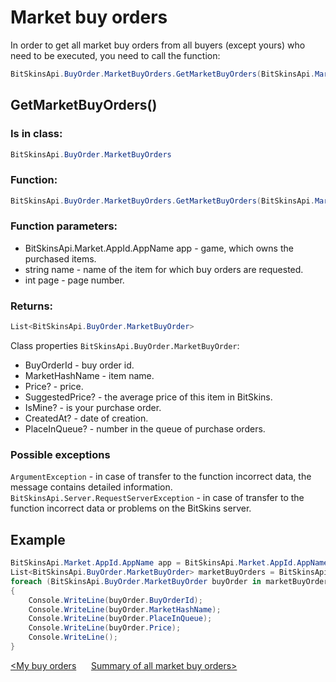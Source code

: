 ﻿# Market buy orders

In order to get all market buy orders from all buyers (except yours) who need to be executed, you need to call the function:

```csharp
BitSkinsApi.BuyOrder.MarketBuyOrders.GetMarketBuyOrders(BitSkinsApi.Market.AppId.AppName app, string name, int page);
```

## GetMarketBuyOrders()

### Is in class:

```csharp
BitSkinsApi.BuyOrder.MarketBuyOrders
```

### Function:

```csharp
BitSkinsApi.BuyOrder.MarketBuyOrders.GetMarketBuyOrders(BitSkinsApi.Market.AppId.AppName app, string name, int page);
```

### Function parameters:

* BitSkinsApi.Market.AppId.AppName app - game, which owns the purchased items.
* string name - name of the item for which buy orders are requested.
* int page - page number.

### Returns:

```csharp
List<BitSkinsApi.BuyOrder.MarketBuyOrder>
```

Class properties ```BitSkinsApi.BuyOrder.MarketBuyOrder```:
* BuyOrderId - buy order id.
* MarketHashName - item name.
* Price? - price.
* SuggestedPrice? - the average price of this item in BitSkins.
* IsMine? - is your purchase order.
* CreatedAt? - date of creation.
* PlaceInQueue? - number in the queue of purchase orders.

### Possible exceptions
```ArgumentException``` - in case of transfer to the function incorrect data, the message contains detailed information.
\
```BitSkinsApi.Server.RequestServerException``` - in case of transfer to the function incorrect data or problems on the BitSkins server.

## Example

```csharp
BitSkinsApi.Market.AppId.AppName app = BitSkinsApi.Market.AppId.AppName.CounterStrikGlobalOffensive;
List<BitSkinsApi.BuyOrder.MarketBuyOrder> marketBuyOrders = BitSkinsApi.BuyOrder.MarketBuyOrders.GetMarketBuyOrders(app, "CS:GO Weapon Case 2", 1);
foreach (BitSkinsApi.BuyOrder.MarketBuyOrder buyOrder in marketBuyOrders)
{
    Console.WriteLine(buyOrder.BuyOrderId);
    Console.WriteLine(buyOrder.MarketHashName);
    Console.WriteLine(buyOrder.PlaceInQueue);
    Console.WriteLine(buyOrder.Price);
    Console.WriteLine();
}
```

[<My buy orders](https://github.com/dmitrydnl/BitSkinsApi/blob/master/docs/eng/buy_order/my_buy_orders.md) &nbsp;&nbsp;&nbsp;&nbsp; [Summary of all market buy orders>](https://github.com/dmitrydnl/BitSkinsApi/blob/master/docs/eng/buy_order/summarize_buy_orders.md)
